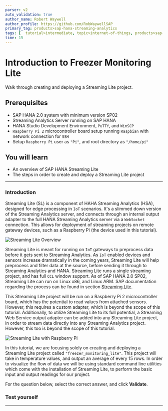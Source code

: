 ```yaml
---
parser: v2
auto_validation: true
author_name: Robert Waywell
author_profile: https://github.com/RobWaywellSAP
primary_tag: products>sap-hana-streaming-analytics
tags: [  tutorial>intermediate, topic>internet-of-things, products>sap-hana-streaming-analytics, products>sap-hana\,-express-edition ]
time: 15
---
```


# Introduction to Freezer Monitoring Lite
<!-- description --> Walk through creating and deploying a Streaming Lite project.

## Prerequisites  
 - SAP HANA 2.0 system with minimum version SP02
 - Streaming Analytics Server running on SAP HANA
 - HANA Studio Development Environment, `PuTTY`, and `WinSCP`
 - `Raspberry Pi 2` microcontroller board setup running `Raspbian` with network connection for `SSH`
 - Setup `Raspberry Pi` user as `"Pi"`, and root directory as `"/home/pi"`

## You will learn  
- An overview of SAP HANA Streaming Lite
- The steps in order to create and deploy a Streaming Lite project


---

### Introduction


Streaming Lite (SL) is a component of HAHA Streaming Analytics (HSA), designed for edge processing in `IoT` scenarios. It's a slimmed down version of the Streaming Analytics server, and connects through an internal output adapter to the full HANA Streaming Analytics server via a `WebSocket` connection. This allows for deployment of streaming projects on remote gateway devices, such as a Raspberry Pi (the device used in this tutorial).

![Streaming Lite Overview](StreamingLiteOverview.png)

Streaming Lite is meant for running on `IoT` gateways to preprocess data before it gets sent to Streaming Analytics. As `IoT` enabled devices and sensors increase dramatically in the coming years, Streaming Lite will help preprocess and filter data at the source, before sending it through to Streaming Analytics and HANA. Streaming Lite runs a single streaming project, and has full `CCL` window support. As of SAP HANA 2.0 SP02, Streaming Lite can run on Linux x86, and Linux ARM. SAP documentation regarding the process can be found in section [Streaming Lite](https://help.sap.com/viewer/f88d9ca095a64d56ba1b81d4cf5cdc50/1.0.12/en-US/6df3acf1ee9645418dff08f20c864a6a.html?q=streaming%20lite).


This Streaming Lite project will be run on a Raspberry Pi 2 microcontroller board, which has the potential to read values from attached sensors. However, this requires a custom adapter, which is beyond the scope of this tutorial. Additionally, to utilize Streaming Lite to its full potential, a Streaming Web Service output adapter can be added into any Streaming Lite project, in order to stream data directly into any Streaming Analytics project. However, this too is beyond the scope of this tutorial.

![Streaming Lite with Raspberry Pi](StreamingLiteWithRaspberryPi.png)


In this tutorial, we are focusing solely on creating and deploying a Streaming Lite project called `"freezer_monitoring_lite"`. This project will take in temperature values, and output an average of every 15 rows. In order to visualize the flow of data we will be using standard command line utilities which come with the installation of Streaming Lite, to perform the basic input and output readings for our project.

For the question below, select the correct answer, and click **Validate**.


### Test yourself




---
